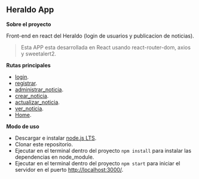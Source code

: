 ## **Heraldo App** ##

**Sobre el proyecto**

Front-end en react del Heraldo (login de usuarios y publicacion de noticias).
> Esta APP esta desarrollada en React usando react-router-dom, axios y sweetalert2.

**Rutas principales**
 - [login](http://localhost:3000/login).
 - [registrar](http://localhost:3000/registrar).
 - [administrar_noticia](http://localhost:3000/administrar_noticia).
 - [crear_noticia](http://localhost:3000/crear_noticia).
 - [actualizar_noticia](http://localhost:3000/actualizar_noticia).
 - [ver_noticia](http://localhost:3000/ver_noticia).
 - [Home](http://localhost:3000).

**Modo de uso**
 - Descargar e instalar [node.js LTS](https://nodejs.org/es/).
 - Clonar este repositorio.
 - Ejecutar en el terminal dentro del proyecto `npm install` para instalar las dependencias en node_module.
 - Ejecutar en el terminal dentro del proyecto `npm start` para iniciar el servidor en el puerto [http://localhost:3000/](http://localhost:3000/).
